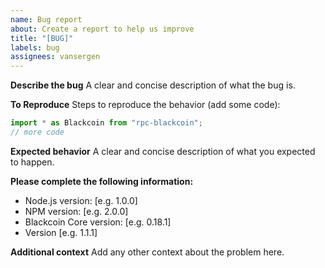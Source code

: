 ```yaml
---
name: Bug report
about: Create a report to help us improve
title: "[BUG]"
labels: bug
assignees: vansergen
---
```


**Describe the bug**
A clear and concise description of what the bug is.

**To Reproduce**
Steps to reproduce the behavior (add some code):

```typescript
import * as Blackcoin from "rpc-blackcoin";
// more code
```

**Expected behavior**
A clear and concise description of what you expected to happen.

**Please complete the following information:**

- Node.js version: [e.g. 1.0.0]
- NPM version: [e.g. 2.0.0]
- Blackcoin Core version: [e.g. 0.18.1]
- Version [e.g. 1.1.1]

**Additional context**
Add any other context about the problem here.

